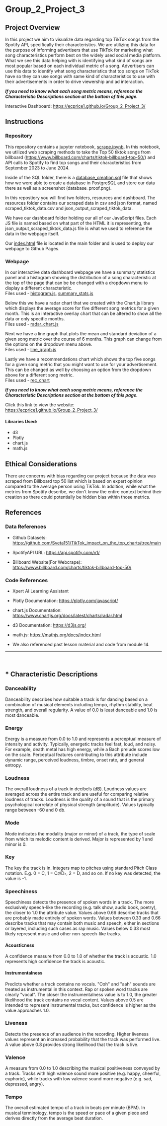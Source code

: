 # Group_2_Project_3

## Project Overview

In this project we aim to visualize data regarding top TikTok songs from the Spotify API, specifically their characteristics. We are utilizing this data for the purpose of informing advertisers that use TikTok for marketing what song characteristics perform best on the widely used social media platform. What we see this data helping with is identifying what kind of songs are most popular based on each individual metric of a song. Advertisers can use this data to identify what song characteristics that top songs on TikTok have so they can use songs with same kind of characteristics to use with their advertisements in order to drive viewership and ad interaction.

***If you need to know what each song metric means, reference the Characteristic Descriptions section at the bottom of this page.***

Interactive Dashboard: https://ecprice1.github.io/Group_2_Project_3/

## Instructions
### Repository

This repository contains a jupyter notebook, [scrape.ipynb](scrape.ipynb). In this notebook, we utilized web scraping methods to take the Top 50 tiktok songs from billboard (https://www.billboard.com/charts/tiktok-billboard-top-50/) and API calls to Spotify to find top songs and their characteristics from September 2023 to June 2024.

Inside of the SQL folder, there is a [database_creation.sql](SQL/database_creation.sql) file that shows how we were able to create a database in PostgreSQL and store our data there as well as a screenshot (database_proof.png).

In this repostiory you will find two folders, resources and dashboard. The resources folder contains our scraped data in csv and json format, named scraped_tiktok_data.csv and json_output_scraped_tiktok_data.

We have our dashboard folder holding our all of our JavaScript files. Each JS file is named based on what part of the HTML it is representing, the json_output_scraped_tiktok_data.js file is what we used to reference the data in the webpage itself.

Our [index.html](index.html) file is located in the main folder and is used to deploy our webpage to Github Pages.

### Webpage
In our interactive data dashboard webpage we have a summary statistics panel and a histogram showing the distribution of a song characteristic at the top of the page that can be be changed with a dropdown menu to display a different characteristic.<br>
Files used - [histogram.js](dashboard/histogram.js), [summary_stats.js](dashboard/summary_stats.js)

Below this we have a radar chart that we created with the Chart.js library which displays the average score for five different song metrics for a given month. This is an interactive overlay chart that can be altered to show all the data or only specific months.<br>
Files used - [radar_chart.js](dashboard/radar_chart.js)

Next we have a line graph that plots the mean and standard deviation of a given song metric over the course of 6 months. This graph can change from the options on the dropdown menu above.<br>
Files used - [line_graph.js](dashboard/line_graph.js)

Lastly we have a recommendations chart which shows the top five songs for a given song metric that you might want to use for your advertisement. This can be changed as well by choosing an option from the dropdown above for a different song metric.<br>
Files used - [rec_chart](dashboard/rec_chart.js)

***If you need to know what each song metric means, reference the Characteristic Descriptions section at the bottom of this page.***

Click this link to view the website: https://ecprice1.github.io/Group_2_Project_3/

#### Libraries Used:
- d3
- Plotly
- chart.js
- math.js

## Ethical Considerations
There are concerns with bias regarding our project because the data was scraped from Billboard top 50 list which is based on expert opinion compared to the average person using TikTok. In addition, while what the metrics from Spotify describe, we don't know the entire context behind their creation so there could potentially be hidden bias within those metrics.

## References
### Data References
 - Github Datasets: https://github.com/Sveta151/TikTok_impact_on_the_top_charts/tree/main

 - SpotifyAPI URL: https://api.spotify.com/v1/

 - Billboard Website(For Webcrape): https://www.billboard.com/charts/tiktok-billboard-top-50/

### Code References
 - Xpert AI Learning Assistant

 - Plotly Documentation: https://plotly.com/javascript/

 - chart.js Documentation: https://www.chartjs.org/docs/latest/charts/radar.html

 - d3 Documentation: https://d3js.org/

 - math.js: https://mathjs.org/docs/index.html 

 - We also referenced past lesson material and code from module 14.


---
<br>

##  * Characteristic Descriptions
### Danceability
Danceability describes how suitable a track is for dancing based on a combination of musical elements including tempo, rhythm stability, beat strength, and overall regularity. A value of 0.0 is least danceable and 1.0 is most danceable.

### Energy
Energy is a measure from 0.0 to 1.0 and represents a perceptual measure of intensity and activity. Typically, energetic tracks feel fast, loud, and noisy. For example, death metal has high energy, while a Bach prelude scores low on the scale. Perceptual features contributing to this attribute include dynamic range, perceived loudness, timbre, onset rate, and general entropy.

### Loudness
The overall loudness of a track in decibels (dB). Loudness values are averaged across the entire track and are useful for comparing relative loudness of tracks. Loudness is the quality of a sound that is the primary psychological correlate of physical strength (amplitude). Values typically range between -60 and 0 db.

### Mode
Mode indicates the modality (major or minor) of a track, the type of scale from which its melodic content is derived. Major is represented by 1 and minor is 0.

### Key
The key the track is in. Integers map to pitches using standard Pitch Class notation. E.g. 0 = C, 1 = C♯/D♭, 2 = D, and so on. If no key was detected, the value is -1.

### Speechiness
Speechiness detects the presence of spoken words in a track. The more exclusively speech-like the recording (e.g. talk show, audio book, poetry), the closer to 1.0 the attribute value. Values above 0.66 describe tracks that are probably made entirely of spoken words. Values between 0.33 and 0.66 describe tracks that may contain both music and speech, either in sections or layered, including such cases as rap music. Values below 0.33 most likely represent music and other non-speech-like tracks.

#### Acousticness
A confidence measure from 0.0 to 1.0 of whether the track is acoustic. 1.0 represents high confidence the track is acoustic.

#### Instrumentalness
Predicts whether a track contains no vocals. "Ooh" and "aah" sounds are treated as instrumental in this context. Rap or spoken word tracks are clearly "vocal". The closer the instrumentalness value is to 1.0, the greater likelihood the track contains no vocal content. Values above 0.5 are intended to represent instrumental tracks, but confidence is higher as the value approaches 1.0.

### Liveness
Detects the presence of an audience in the recording. Higher liveness values represent an increased probability that the track was performed live. A value above 0.8 provides strong likelihood that the track is live.

### Valence
A measure from 0.0 to 1.0 describing the musical positiveness conveyed by a track. Tracks with high valence sound more positive (e.g. happy, cheerful, euphoric), while tracks with low valence sound more negative (e.g. sad, depressed, angry).

### Tempo
The overall estimated tempo of a track in beats per minute (BPM). In musical terminology, tempo is the speed or pace of a given piece and derives directly from the average beat duration.